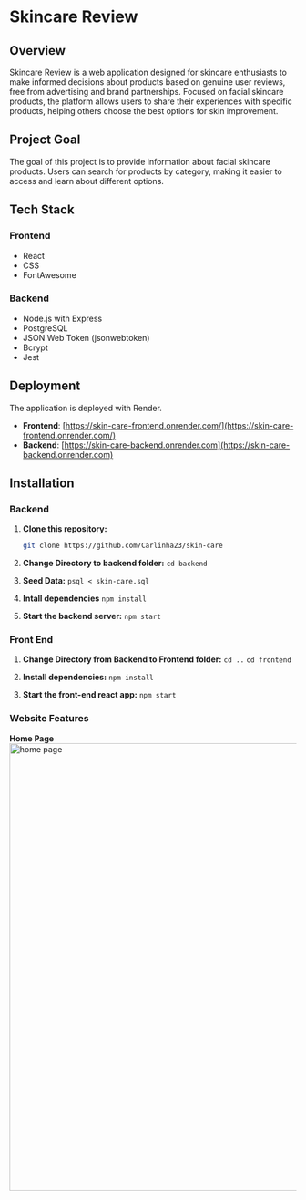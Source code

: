# **Skincare Review**

## Overview

Skincare Review is a web application designed for skincare enthusiasts to make informed decisions about products based on genuine user reviews, free from advertising and brand partnerships. Focused on facial skincare products, the platform allows users to share their experiences with specific products, helping others choose the best options for skin improvement.

## Project Goal
The goal of this project is to provide information about facial skincare products. Users can search for products by category, making it easier to access and learn about different options.

## Tech Stack

### Frontend

- React
- CSS
- FontAwesome

### Backend

- Node.js with Express
- PostgreSQL
- JSON Web Token (jsonwebtoken)
- Bcrypt
- Jest

## Deployment

The application is deployed with Render.

- **Frontend**: [https://skin-care-frontend.onrender.com/](https://skin-care-frontend.onrender.com/)
- **Backend**: [https://skin-care-backend.onrender.com](https://skin-care-backend.onrender.com)

## Installation

### Backend

1. **Clone this repository:**

   ```bash
   git clone https://github.com/Carlinha23/skin-care

2. **Change Directory to backend folder:**
   ```cd backend```

3. **Seed Data:**
   ```psql < skin-care.sql```

4.	**Intall dependencies**
```npm install```

5.	**Start the backend server:**
```npm start```

### Front End
1.	**Change Directory from Backend to Frontend folder:**
```cd ..```
```cd frontend```

2.	**Install dependencies:**
```npm install```

3.	**Start the front-end react app:**
```npm start```

   

### Website Features 

**Home Page**
<img width="785" alt="home page" src="https://github.com/user-attachments/assets/6cae3dfb-2ef9-42b0-875e-40578f0f5216">













